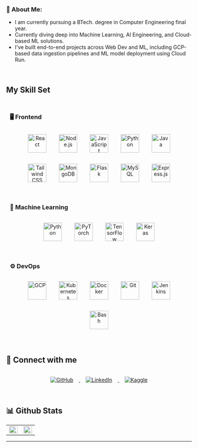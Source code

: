 ### 💫 About Me:

- I am currently pursuing a BTech. degree in Computer Engineering final year.  
- Currently diving deep into Machine Learning, AI Engineering, and Cloud-based ML solutions.  
- I've built end-to-end projects across Web Dev and ML, including GCP-based data ingestion pipelines and ML model deployment using Cloud Run.  

<br/>

## My Skill Set

<div style="display: flex; justify-content: space-between; flex-wrap: wrap;">

<div style="flex: 1; min-width: 300px; padding: 10px;">

### 🖥️ Frontend  
<div align="center">  
<a href="https://reactjs.org/" target="_blank"><img style="margin: 15px" src="https://profilinator.rishav.dev/skills-assets/react-original-wordmark.svg" alt="React" height="50" /></a>  
<a href="https://nodejs.org/" target="_blank"><img style="margin: 15px" src="https://profilinator.rishav.dev/skills-assets/nodejs-original-wordmark.svg" alt="Node.js" height="50" /></a>  
<a href="https://www.javascript.com/" target="_blank"><img style="margin: 15px" src="https://profilinator.rishav.dev/skills-assets/javascript-original.svg" alt="JavaScript" height="50" /></a>  
<a href="https://www.python.org/" target="_blank"><img style="margin: 15px" src="https://profilinator.rishav.dev/skills-assets/python-original.svg" alt="Python" height="50" /></a>  
<a href="https://www.java.com/" target="_blank"><img style="margin: 15px" src="https://raw.githubusercontent.com/Malhar-Bhensjariya/Tech-icons/main/assets/java.png" alt="Java" height="50" /></a>  
<a href="https://www.tailwindcss.com/" target="_blank"><img style="margin: 15px" src="https://raw.githubusercontent.com/Malhar-Bhensjariya/Tech-icons/main/assets/tailwindcss.png" alt="Tailwind CSS" height="50" /></a>  
<a href="https://www.mongodb.com/" target="_blank"><img style="margin: 15px" src="https://raw.githubusercontent.com/Malhar-Bhensjariya/Tech-icons/main/assets/mongodb.png" alt="MongoDB" height="50" /></a>  
<a href="https://flask.palletsprojects.com/" target="_blank"><img style="margin: 15px" src="https://raw.githubusercontent.com/Malhar-Bhensjariya/Tech-icons/main/assets/flask.png" alt="Flask" height="50" /></a>  
<a href="https://www.mysql.com/" target="_blank"><img style="margin: 15px" src="https://raw.githubusercontent.com/Malhar-Bhensjariya/Tech-icons/main/assets/mysql.png" alt="MySQL" height="50" /></a>  
<a href="https://expressjs.com/" target="_blank"><img style="margin: 15px" src="https://raw.githubusercontent.com/Malhar-Bhensjariya/Tech-icons/main/assets/expressjs.png" alt="Express.js" height="50" /></a>
</div>

</div>

<div style="flex: 1; min-width: 300px; padding: 10px;">

### 🤖 Machine Learning  
<div align="center">  
<a href="https://www.python.org/" target="_blank"><img style="margin: 15px" src="https://profilinator.rishav.dev/skills-assets/python-original.svg" alt="Python" height="50" /></a>  
<a href="https://pytorch.org/" target="_blank"><img style="margin: 15px" src="https://profilinator.rishav.dev/skills-assets/pytorch-icon.svg" alt="PyTorch" height="50" /></a>  
<a href="https://www.tensorflow.org/" target="_blank"><img style="margin: 15px" src="https://profilinator.rishav.dev/skills-assets/tensorflow-icon.svg" alt="TensorFlow" height="50" /></a>  
<a href="https://keras.io/" target="_blank"><img style="margin: 15px" src="https://profilinator.rishav.dev/skills-assets/keras.png" alt="Keras" height="50" /></a>  
</div>

</div>

<div style="flex: 1; min-width: 300px; padding: 10px;">

### ⚙️ DevOps  
<div align="center">  
<a href="https://cloud.google.com/" target="_blank"><img style="margin: 15px" src="https://profilinator.rishav.dev/skills-assets/google_cloud-icon.svg" alt="GCP" height="50" /></a>  
<a href="https://kubernetes.io/" target="_blank"><img style="margin: 15px" src="https://profilinator.rishav.dev/skills-assets/kubernetes-icon.svg" alt="Kubernetes" height="50" /></a>  
<a href="https://www.docker.com/" target="_blank"><img style="margin: 15px" src="https://profilinator.rishav.dev/skills-assets/docker-original-wordmark.svg" alt="Docker" height="50" /></a>  
<a href="https://github.com/" target="_blank"><img style="margin: 15px" src="https://profilinator.rishav.dev/skills-assets/git-scm-icon.svg" alt="Git" height="50" /></a>  
<a href="https://www.jenkins.io/" target="_blank"><img style="margin: 15px" src="https://profilinator.rishav.dev/skills-assets/jenkins-icon.svg" alt="Jenkins" height="50" /></a>  
<a href="https://www.gnu.org/software/bash/" target="_blank"><img style="margin: 15px" src="https://profilinator.rishav.dev/skills-assets/gnu_bash-icon.svg" alt="Bash" height="50" /></a>  
</div>

</div>

</div>

<br/>

## 🔗 Connect with me  

<div align="center">

<a href="https://github.com/Malhar-Bhensjariya" target="_blank">
<img src="https://img.shields.io/badge/github-%2324292e.svg?&style=for-the-badge&logo=github&logoColor=white" alt="GitHub" style="margin: 15px;" />
</a>

<a href="https://www.linkedin.com/in/malhar-bhensjariya-ab43932b5/" target="_blank">
<img src="https://img.shields.io/badge/linkedin-%231E77B5.svg?&style=for-the-badge&logo=linkedin&logoColor=white" alt="LinkedIn" style="margin: 15px;" />
</a>

<a href="https://www.kaggle.com/malharbhensjariya" target="_blank">
<img src="https://img.shields.io/badge/kaggle-%2344BAE8.svg?&style=for-the-badge&logo=kaggle&logoColor=white" alt="Kaggle" style="margin: 15px;" />
</a>  

</div>  

<br/>

## 📊 Github Stats  
<table><tr><td valign="top" width="50%">

<img src="https://github-readme-stats.vercel.app/api?username=Malhar-Bhensjariya&show_icons=true&count_private=true&hide_border=true" align="left" style="width: 100%" />

</td><td valign="top" width="50%">

<img src="https://github-readme-stats.vercel.app/api/top-langs/?username=Malhar-Bhensjariya&hide_border=true&layout=compact" align="left" style="width: 100%" />

</td></tr></table>

---
